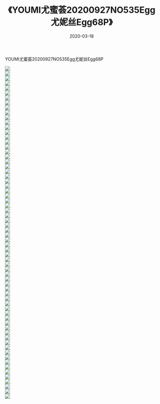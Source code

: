 ﻿---
layout: post
title:  《YOUMI尤蜜荟20200927NO535Egg尤妮丝Egg68P》
date:   2020-03-18
img: http://img.660000.xyz/Sharelink/性感/2020/YOUMI尤蜜荟20200927NO535Egg尤妮丝Egg68P/000.jpg
categories: [美女, 清纯, 唯美]
---

YOUMI尤蜜荟20200927NO535Egg尤妮丝Egg68P

  ![](http://img.660000.xyz/Sharelink/性感/2020/YOUMI尤蜜荟20200927NO535Egg尤妮丝Egg68P/001.jpg) <br> ![](http://img.660000.xyz/Sharelink/性感/2020/YOUMI尤蜜荟20200927NO535Egg尤妮丝Egg68P/002.jpg) <br> ![](http://img.660000.xyz/Sharelink/性感/2020/YOUMI尤蜜荟20200927NO535Egg尤妮丝Egg68P/003.jpg) <br> ![](http://img.660000.xyz/Sharelink/性感/2020/YOUMI尤蜜荟20200927NO535Egg尤妮丝Egg68P/004.jpg) <br> ![](http://img.660000.xyz/Sharelink/性感/2020/YOUMI尤蜜荟20200927NO535Egg尤妮丝Egg68P/005.jpg) <br> ![](http://img.660000.xyz/Sharelink/性感/2020/YOUMI尤蜜荟20200927NO535Egg尤妮丝Egg68P/006.jpg) <br> ![](http://img.660000.xyz/Sharelink/性感/2020/YOUMI尤蜜荟20200927NO535Egg尤妮丝Egg68P/007.jpg) <br> ![](http://img.660000.xyz/Sharelink/性感/2020/YOUMI尤蜜荟20200927NO535Egg尤妮丝Egg68P/008.jpg) <br> ![](http://img.660000.xyz/Sharelink/性感/2020/YOUMI尤蜜荟20200927NO535Egg尤妮丝Egg68P/009.jpg) <br> ![](http://img.660000.xyz/Sharelink/性感/2020/YOUMI尤蜜荟20200927NO535Egg尤妮丝Egg68P/010.jpg) <br> ![](http://img.660000.xyz/Sharelink/性感/2020/YOUMI尤蜜荟20200927NO535Egg尤妮丝Egg68P/011.jpg) <br> ![](http://img.660000.xyz/Sharelink/性感/2020/YOUMI尤蜜荟20200927NO535Egg尤妮丝Egg68P/012.jpg) <br> ![](http://img.660000.xyz/Sharelink/性感/2020/YOUMI尤蜜荟20200927NO535Egg尤妮丝Egg68P/013.jpg) <br> ![](http://img.660000.xyz/Sharelink/性感/2020/YOUMI尤蜜荟20200927NO535Egg尤妮丝Egg68P/014.jpg) <br> ![](http://img.660000.xyz/Sharelink/性感/2020/YOUMI尤蜜荟20200927NO535Egg尤妮丝Egg68P/015.jpg) <br> ![](http://img.660000.xyz/Sharelink/性感/2020/YOUMI尤蜜荟20200927NO535Egg尤妮丝Egg68P/016.jpg) <br> ![](http://img.660000.xyz/Sharelink/性感/2020/YOUMI尤蜜荟20200927NO535Egg尤妮丝Egg68P/017.jpg) <br> ![](http://img.660000.xyz/Sharelink/性感/2020/YOUMI尤蜜荟20200927NO535Egg尤妮丝Egg68P/018.jpg) <br> ![](http://img.660000.xyz/Sharelink/性感/2020/YOUMI尤蜜荟20200927NO535Egg尤妮丝Egg68P/019.jpg) <br> ![](http://img.660000.xyz/Sharelink/性感/2020/YOUMI尤蜜荟20200927NO535Egg尤妮丝Egg68P/020.jpg) <br> ![](http://img.660000.xyz/Sharelink/性感/2020/YOUMI尤蜜荟20200927NO535Egg尤妮丝Egg68P/021.jpg) <br> ![](http://img.660000.xyz/Sharelink/性感/2020/YOUMI尤蜜荟20200927NO535Egg尤妮丝Egg68P/022.jpg) <br> ![](http://img.660000.xyz/Sharelink/性感/2020/YOUMI尤蜜荟20200927NO535Egg尤妮丝Egg68P/023.jpg) <br> ![](http://img.660000.xyz/Sharelink/性感/2020/YOUMI尤蜜荟20200927NO535Egg尤妮丝Egg68P/024.jpg) <br> ![](http://img.660000.xyz/Sharelink/性感/2020/YOUMI尤蜜荟20200927NO535Egg尤妮丝Egg68P/025.jpg) <br> ![](http://img.660000.xyz/Sharelink/性感/2020/YOUMI尤蜜荟20200927NO535Egg尤妮丝Egg68P/026.jpg) <br> ![](http://img.660000.xyz/Sharelink/性感/2020/YOUMI尤蜜荟20200927NO535Egg尤妮丝Egg68P/027.jpg) <br> ![](http://img.660000.xyz/Sharelink/性感/2020/YOUMI尤蜜荟20200927NO535Egg尤妮丝Egg68P/028.jpg) <br> ![](http://img.660000.xyz/Sharelink/性感/2020/YOUMI尤蜜荟20200927NO535Egg尤妮丝Egg68P/029.jpg) <br> ![](http://img.660000.xyz/Sharelink/性感/2020/YOUMI尤蜜荟20200927NO535Egg尤妮丝Egg68P/030.jpg) <br> ![](http://img.660000.xyz/Sharelink/性感/2020/YOUMI尤蜜荟20200927NO535Egg尤妮丝Egg68P/031.jpg) <br> ![](http://img.660000.xyz/Sharelink/性感/2020/YOUMI尤蜜荟20200927NO535Egg尤妮丝Egg68P/032.jpg) <br> ![](http://img.660000.xyz/Sharelink/性感/2020/YOUMI尤蜜荟20200927NO535Egg尤妮丝Egg68P/033.jpg) <br> ![](http://img.660000.xyz/Sharelink/性感/2020/YOUMI尤蜜荟20200927NO535Egg尤妮丝Egg68P/034.jpg) <br> ![](http://img.660000.xyz/Sharelink/性感/2020/YOUMI尤蜜荟20200927NO535Egg尤妮丝Egg68P/035.jpg) <br> ![](http://img.660000.xyz/Sharelink/性感/2020/YOUMI尤蜜荟20200927NO535Egg尤妮丝Egg68P/036.jpg) <br> ![](http://img.660000.xyz/Sharelink/性感/2020/YOUMI尤蜜荟20200927NO535Egg尤妮丝Egg68P/037.jpg) <br> ![](http://img.660000.xyz/Sharelink/性感/2020/YOUMI尤蜜荟20200927NO535Egg尤妮丝Egg68P/038.jpg) <br> ![](http://img.660000.xyz/Sharelink/性感/2020/YOUMI尤蜜荟20200927NO535Egg尤妮丝Egg68P/039.jpg) <br> ![](http://img.660000.xyz/Sharelink/性感/2020/YOUMI尤蜜荟20200927NO535Egg尤妮丝Egg68P/040.jpg) <br> ![](http://img.660000.xyz/Sharelink/性感/2020/YOUMI尤蜜荟20200927NO535Egg尤妮丝Egg68P/041.jpg) <br> ![](http://img.660000.xyz/Sharelink/性感/2020/YOUMI尤蜜荟20200927NO535Egg尤妮丝Egg68P/042.jpg) <br> ![](http://img.660000.xyz/Sharelink/性感/2020/YOUMI尤蜜荟20200927NO535Egg尤妮丝Egg68P/043.jpg) <br> ![](http://img.660000.xyz/Sharelink/性感/2020/YOUMI尤蜜荟20200927NO535Egg尤妮丝Egg68P/044.jpg) <br> ![](http://img.660000.xyz/Sharelink/性感/2020/YOUMI尤蜜荟20200927NO535Egg尤妮丝Egg68P/045.jpg) <br> ![](http://img.660000.xyz/Sharelink/性感/2020/YOUMI尤蜜荟20200927NO535Egg尤妮丝Egg68P/046.jpg) <br> ![](http://img.660000.xyz/Sharelink/性感/2020/YOUMI尤蜜荟20200927NO535Egg尤妮丝Egg68P/047.jpg) <br> ![](http://img.660000.xyz/Sharelink/性感/2020/YOUMI尤蜜荟20200927NO535Egg尤妮丝Egg68P/048.jpg) <br> ![](http://img.660000.xyz/Sharelink/性感/2020/YOUMI尤蜜荟20200927NO535Egg尤妮丝Egg68P/049.jpg) <br> ![](http://img.660000.xyz/Sharelink/性感/2020/YOUMI尤蜜荟20200927NO535Egg尤妮丝Egg68P/050.jpg) <br> ![](http://img.660000.xyz/Sharelink/性感/2020/YOUMI尤蜜荟20200927NO535Egg尤妮丝Egg68P/051.jpg) <br> ![](http://img.660000.xyz/Sharelink/性感/2020/YOUMI尤蜜荟20200927NO535Egg尤妮丝Egg68P/052.jpg) <br> ![](http://img.660000.xyz/Sharelink/性感/2020/YOUMI尤蜜荟20200927NO535Egg尤妮丝Egg68P/053.jpg) <br> ![](http://img.660000.xyz/Sharelink/性感/2020/YOUMI尤蜜荟20200927NO535Egg尤妮丝Egg68P/054.jpg) <br> ![](http://img.660000.xyz/Sharelink/性感/2020/YOUMI尤蜜荟20200927NO535Egg尤妮丝Egg68P/055.jpg) <br> ![](http://img.660000.xyz/Sharelink/性感/2020/YOUMI尤蜜荟20200927NO535Egg尤妮丝Egg68P/056.jpg) <br> ![](http://img.660000.xyz/Sharelink/性感/2020/YOUMI尤蜜荟20200927NO535Egg尤妮丝Egg68P/057.jpg) <br> ![](http://img.660000.xyz/Sharelink/性感/2020/YOUMI尤蜜荟20200927NO535Egg尤妮丝Egg68P/058.jpg) <br> ![](http://img.660000.xyz/Sharelink/性感/2020/YOUMI尤蜜荟20200927NO535Egg尤妮丝Egg68P/059.jpg) <br> ![](http://img.660000.xyz/Sharelink/性感/2020/YOUMI尤蜜荟20200927NO535Egg尤妮丝Egg68P/060.jpg) <br> ![](http://img.660000.xyz/Sharelink/性感/2020/YOUMI尤蜜荟20200927NO535Egg尤妮丝Egg68P/061.jpg) <br> ![](http://img.660000.xyz/Sharelink/性感/2020/YOUMI尤蜜荟20200927NO535Egg尤妮丝Egg68P/062.jpg) <br> ![](http://img.660000.xyz/Sharelink/性感/2020/YOUMI尤蜜荟20200927NO535Egg尤妮丝Egg68P/063.jpg) <br> ![](http://img.660000.xyz/Sharelink/性感/2020/YOUMI尤蜜荟20200927NO535Egg尤妮丝Egg68P/064.jpg) <br> ![](http://img.660000.xyz/Sharelink/性感/2020/YOUMI尤蜜荟20200927NO535Egg尤妮丝Egg68P/065.jpg) <br> ![](http://img.660000.xyz/Sharelink/性感/2020/YOUMI尤蜜荟20200927NO535Egg尤妮丝Egg68P/066.jpg) <br> ![](http://img.660000.xyz/Sharelink/性感/2020/YOUMI尤蜜荟20200927NO535Egg尤妮丝Egg68P/067.jpg) <br> ![](http://img.660000.xyz/Sharelink/性感/2020/YOUMI尤蜜荟20200927NO535Egg尤妮丝Egg68P/068.jpg) <br>